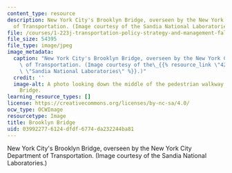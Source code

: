 ```yaml
---
content_type: resource
description: New York City's Brooklyn Bridge, overseen by the New York City Department
  of Transportation. (Image courtesy of the Sandia National Laboratories.)
file: /courses/1-223j-transportation-policy-strategy-and-management-fall-2004/039922776124dfdf6774da232244ba81_1-223jf04.jpg
file_size: 54395
file_type: image/jpeg
image_metadata:
  caption: "New York City's Brooklyn Bridge, overseen by the New York City Department\
    \ of Transportation. (Image courtesy of the\_{{% resource_link \"420b4289-8c5f-4e33-85d6-4b4a7c875040\"\
    \ \"Sandia National Laboratories\" %}}.)"
  credit: ''
  image-alt: A photo looking down the middle of the pedestrian walkway on the Brooklyn
    Bridge.
learning_resource_types: []
license: https://creativecommons.org/licenses/by-nc-sa/4.0/
ocw_type: OCWImage
resourcetype: Image
title: Brooklyn Bridge
uid: 03992277-6124-dfdf-6774-da232244ba81
---
```

New York City's Brooklyn Bridge, overseen by the New York City Department of Transportation. (Image courtesy of the Sandia National Laboratories.)